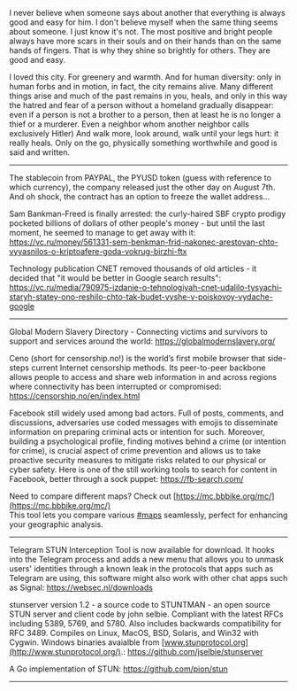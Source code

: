 
I never believe when someone says about another that everything is always good and easy for him. I don't believe myself when the same thing seems about someone. I just know it's not. The most positive and bright people always have more scars in their souls and on their hands than on the same hands of fingers. That is why they shine so brightly for others. They are good and easy.


I loved this city. For greenery and warmth. And for human diversity: only in human forbs and in motion, in fact, the city remains alive. Many different things arise and much of the past remains in you, heals, and only in this way the hatred and fear of a person without a homeland gradually disappear: even if a person is not a brother to a person, then at least he is no longer a thief or a murderer. Even a neighbor whom another neighbor calls exclusively Hitler)
And walk more, look around, walk until your legs hurt: it really heals. Only on the go, physically something worthwhile and good is said and written.

----

The stablecoin from PAYPAL, the PYUSD token (guess with reference to which currency), the company released just the other day on August 7th. And oh shock, the contract has an option to freeze the wallet address...

Sam Bankman-Freed is finally arrested: the curly-haired SBF crypto prodigy pocketed billions of dollars of other people's money - but until the last moment, he seemed to manage to get away with it: https://vc.ru/money/561331-sem-benkman-frid-nakonec-arestovan-chto-vyyasnilos-o-kriptoafere-goda-vokrug-birzhi-ftx

Technology publication CNET removed thousands of old articles - it decided that "it would be better in Google search results": https://vc.ru/media/790975-izdanie-o-tehnologiyah-cnet-udalilo-tysyachi-staryh-statey-ono-reshilo-chto-tak-budet-vyshe-v-poiskovoy-vydache-google

----

Global Modern Slavery Directory - Connecting victims and survivors to support and services around the world: https://globalmodernslavery.org/

Ceno (short for censorship.no!) is the world’s first mobile browser that side-steps current Internet censorship methods. Its peer-to-peer backbone allows people to access and share web information in and across regions where connectivity has been interrupted or compromised: https://censorship.no/en/index.html

Facebook still widely used among bad actors. Full of posts, comments, and discussions, adversaries use coded messages with emojis to disseminate information on preparing criminal acts or intention for such. Moreover, building a psychological profile, finding motives behind a crime (or intention for crime), is crucial aspect of crime prevention and allows us to take proactive security measures to mitigate risks related to our physical or cyber safety. Here is one of the still working tools to search for content in Facebook, better through a sock puppet: https://fb-search.com/ 

Need to compare different maps? Check out [https://mc.bbbike.org/mc/](https://mc.bbbike.org/mc/)  
This tool lets you compare various [#maps](https://www.linkedin.com/feed/hashtag/?keywords=maps&highlightedUpdateUrns=urn%3Ali%3Aactivity%3A7094542799798157312) seamlessly, perfect for enhancing your geographic analysis.

----

Telegram STUN Interception Tool is now available for download. It hooks into the Telegram process and adds a new menu that allows you to unmask users' identities through a known leak in the protocols that apps such as Telegram are using, this software might also work with other chat apps such as Signal: https://websec.nl/downloads

stunserver version 1.2 - a source code to STUNTMAN - an open source STUN server and client code by john selbie. Compliant with the latest RFCs including 5389, 5769, and 5780. Also includes backwards compatibility for RFC 3489. Compiles on Linux, MacOS, BSD, Solaris, and Win32 with Cygwin. Windows binaries avaialble from [www.stunprotocol.org](http://www.stunprotocol.org/).: https://github.com/jselbie/stunserver

A Go implementation of STUN: https://github.com/pion/stun

----




